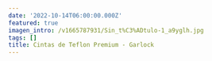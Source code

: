 ```yaml
---
date: '2022-10-14T06:00:00.000Z'
featured: true
imagen_intro: /v1665787931/Sin_t%C3%ADtulo-1_a9yglh.jpg
tags: []
title: Cintas de Teflon Premium - Garlock
---
```





